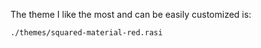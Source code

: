 The theme I like the most and can be easily customized is:

```bash
./themes/squared-material-red.rasi
```
